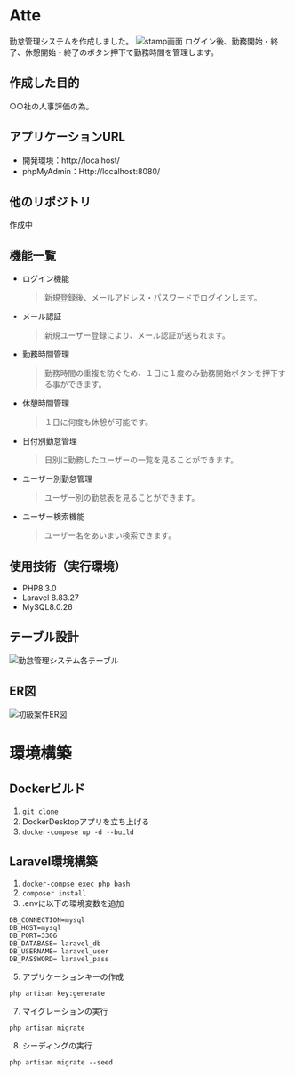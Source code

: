 # Atte
勤怠管理システムを作成しました。
![stamp画面](https://github.com/daiki0727/Atte/assets/149881657/c1a58ed6-b582-4975-af0c-3b8848ecc4fe)
ログイン後、勤務開始・終了、休憩開始・終了のボタン押下で勤務時間を管理します。

## 作成した目的
○○社の人事評価の為。

## アプリケーションURL
+ 開発環境：http://localhost/
+ phpMyAdmin：Http://localhost:8080/

## 他のリポジトリ
作成中

## 機能一覧
+ ログイン機能
  
  >新規登録後、メールアドレス・パスワードでログインします。
+ メール認証
  
  >新規ユーザー登録により、メール認証が送られます。
+ 勤務時間管理
  
  >勤務時間の重複を防ぐため、１日に１度のみ勤務開始ボタンを押下する事ができます。
+ 休憩時間管理
  
  >１日に何度も休憩が可能です。
+ 日付別勤怠管理
  
  >日別に勤務したユーザーの一覧を見ることができます。
+ ユーザー別勤怠管理
  
  >ユーザー別の勤怠表を見ることができます。
+ ユーザー検索機能
  
  >ユーザー名をあいまい検索できます。

## 使用技術（実行環境）
+ PHP8.3.0
+ Laravel 8.83.27
+ MySQL8.0.26

## テーブル設計
![勤怠管理システム各テーブル](https://github.com/daiki0727/Atte/assets/149881657/7af41c7b-66a1-4fbb-99d2-6f8667981a3e)

## ER図
![初級案件ER図](https://github.com/daiki0727/Atte/assets/149881657/3b63492a-d063-4ceb-accb-d8c4d0a80716)

# 環境構築

## Dockerビルド
1. `git clone `
2. DockerDesktopアプリを立ち上げる
3. `docker-compose up -d --build`

## Laravel環境構築
1. `docker-compse exec php bash`
2. `composer install`
3. .envに以下の環境変数を追加
```
DB_CONNECTION=mysql
DB_HOST=mysql
DB_PORT=3306
DB_DATABASE= laravel_db
DB_USERNAME= laravel_user
DB_PASSWORD= laravel_pass
```
5. アプリケーションキーの作成
```
php artisan key:generate
```
7. マイグレーションの実行
```
php artisan migrate
```
8. シーディングの実行
```
php artisan migrate --seed 
```
